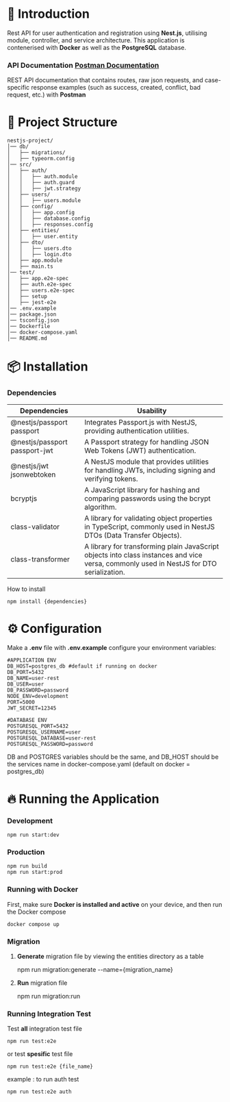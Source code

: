 # 🚀 Introduction

Rest API for user authentication and registration using **Nest.js**, utilising module, controller, and service architecture. This application is contenerised with **Docker** as well as the **PostgreSQL** database.

### API Documentation [Postman Documentation](https://www.postman.com/spacecraft-astronaut-86332905/rest-api-user-auth-and-register/documentation/j0w4ihq/user-rest-api)
REST API documentation that contains routes, raw json requests, and case-specific response examples (such as success, created, conflict, bad request, etc.) with **Postman**



# 📂 Project Structure

    nestjs-project/
    │── db/
    │   ├── migrations/
    │   ├── typeorm.config
    │── src/
    │   ├── auth/
    │	│   ├── auth.module
    │	│   ├── auth.guard
    │	│   ├── jwt.strategy
    │   ├── users/
    │	│   ├── users.module
    │   ├── config/
    │	│   ├── app.config
    │	│   ├── database.config
    │	│   ├── responses.config
    │   ├── entities/
    │	│   ├── user.entity
    │   ├── dto/
    │	│   ├── users.dto
    │	│   ├── login.dto
    │	├── app.module
    │   ├── main.ts
    │── test/
    │   ├── app.e2e-spec
    │   ├── auth.e2e-spec
    │   ├── users.e2e-spec
    │   ├── setup
    │   ├── jest-e2e
    │── .env.example
    │── package.json
    │── tsconfig.json
    │── Dockerfile
    │── docker-compose.yaml
    │── README.md

# 📦 Installation

### Dependencies
| Dependencies | Usability |
|--|--|
| @nestjs/passport passport | Integrates Passport.js with NestJS, providing authentication utilities. |
| @nestjs/passport passport-jwt | A Passport strategy for handling JSON Web Tokens (JWT) authentication. |
| @nestjs/jwt jsonwebtoken | A NestJS module that provides utilities for handling JWTs, including signing and verifying tokens. |
| bcryptjs | A JavaScript library for hashing and comparing passwords using the bcrypt algorithm. |
| class-validator | A library for validating object properties in TypeScript, commonly used in NestJS DTOs (Data Transfer Objects). |
| class-transformer | A library for transforming plain JavaScript objects into class instances and vice versa, commonly used in NestJS for DTO serialization. |

How to install

    npm install {dependencies}


# ⚙️ Configuration

Make a **.env** file with **.env.example** configure your environment variables:

    #APPLICATION ENV
    DB_HOST=postgres_db #default if running on docker
    DB_PORT=5432
    DB_NAME=user-rest
    DB_USER=user
    DB_PASSWORD=password
    NODE_ENV=development
    PORT=5000
    JWT_SECRET=12345
    
    #DATABASE ENV
    POSTGRESQL_PORT=5432
    POSTGRESQL_USERNAME=user
    POSTGRESQL_DATABASE=user-rest
    POSTGRESQL_PASSWORD=password

DB and POSTGRES variables should be the same, and DB_HOST should be the services name in docker-compose.yaml (default on docker = postgres_db)

# 🔥 Running the Application

### Development

```
npm run start:dev
```

### Production

```
npm run build
npm run start:prod
```

### Running with Docker

First, make sure **Docker is installed and active** on your device, and then run the Docker compose

```
docker compose up
```

### Migration

 1. **Generate** migration file by viewing the entities directory as a table

    npm run migration:generate --name={migration_name}

2. **Run** migration file

    npm run migration:run

### Running Integration Test

Test **all** integration test file

    npm run test:e2e

or test **spesific** test file

    npm run test:e2e {file_name}

example : to run auth test

    npm run test:e2e auth
